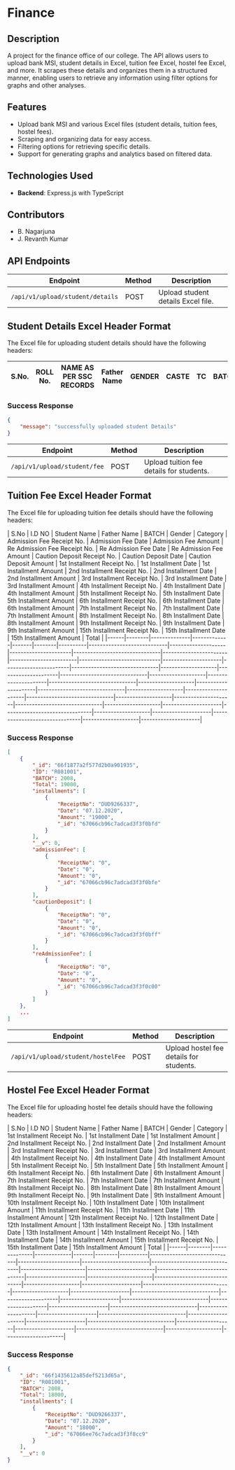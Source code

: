 # Finance


## Description
A project for the finance office of our college. The API allows users to upload bank MSI, student details in Excel, tuition fee Excel, hostel fee Excel, and more. It scrapes these details and organizes them in a structured manner, enabling users to retrieve any information using filter options for graphs and other analyses.

## Features
- Upload bank MSI and various Excel files (student details, tuition fees, hostel fees).
- Scraping and organizing data for easy access.
- Filtering options for retrieving specific details.
- Support for generating graphs and analytics based on filtered data.

## Technologies Used
- **Backend**: Express.js with TypeScript

## Contributors
- B. Nagarjuna
- J. Revanth Kumar

## API Endpoints

| Endpoint                                | Method | Description                                           |
|-----------------------------------------|--------|-------------------------------------------------------|
| `/api/v1/upload/student/details`       | POST   | Upload student details Excel file.                   |

## Student Details Excel Header Format

The Excel file for uploading student details should have the following headers:

| S.No. | ROLL No. | NAME AS PER SSC RECORDS | Father Name | GENDER | CASTE | TC | BATCH |
|-------|----------|-------------------------|-------------|--------|-------|----|-------|


### Success Response
```json
{
    "message": "successfully uploaded student Details"
}
```

| Endpoint                                | Method | Description                                           |
|-----------------------------------------|--------|-------------------------------------------------------|
| `/api/v1/upload/student/fee`           | POST   | Upload tuition fee details for students.             |

## Tuition Fee Excel Header Format

The Excel file for uploading tuition fee details should have the following headers:

| S.No | I.D NO | Student Name | Father Name | BATCH | Gender | Category | Admission Fee Receipt No. | Admission Fee Date | Admission Fee Amount | Re Admission Fee Receipt No. | Re Admission Fee Date | Re Admission Fee Amount | Caution Deposit Receipt No. | Caution Deposit Date | Caution Deposit Amount | 1st Installment Receipt No. | 1st Installment Date | 1st Installment Amount | 2nd Installment Receipt No. | 2nd Installment Date | 2nd Installment Amount | 3rd Installment Receipt No. | 3rd Installment Date | 3rd Installment Amount | 4th Installment Receipt No. | 4th Installment Date | 4th Installment Amount | 5th Installment Receipt No. | 5th Installment Date | 5th Installment Amount | 6th Installment Receipt No. | 6th Installment Date | 6th Installment Amount | 7th Installment Receipt No. | 7th Installment Date | 7th Installment Amount | 8th Installment Receipt No. | 8th Installment Date | 8th Installment Amount | 9th Installment Receipt No. | 9th Installment Date | 9th Installment Amount | 15th Installment Receipt No. | 15th Installment Date | 15th Installment Amount | Total |
|------|--------|--------------|-------------|-------|--------|----------|----------------------------|--------------------|----------------------|-------------------------------|-----------------------|------------------------|-----------------------------|---------------------|-----------------------|-------------------------------|--------------------|---------------------|-------------------------------|--------------------|---------------------|-------------------------------|--------------------|---------------------|-------------------------------|--------------------|---------------------|-------------------------------|--------------------|---------------------|-------------------------------|--------------------|---------------------|-------------------------------|--------------------|---------------------|-------------------------------|--------------------|---------------------|


### Success Response
```json
[
    {
        "_id": "66f1877a2f577d2b0a901935",
        "ID": "R081001",
        "BATCH": 2008,
        "Total": 19000,
        "installments": [
            {
                "ReceiptNo": "DUD9266337",
                "Date": "07.12.2020",
                "Amount": "19000",
                "_id": "67066cb96c7adcad3f3f0bfd"
            }
        ],
        "__v": 0,
        "admissionFee": [
            {
                "ReceiptNo": "0",
                "Date": "0",
                "Amount": "0",
                "_id": "67066cb96c7adcad3f3f0bfe"
            }
        ],
        "cautionDeposit": [
            {
                "ReceiptNo": "0",
                "Date": "0",
                "Amount": "0",
                "_id": "67066cb96c7adcad3f3f0bff"
            }
        ],
        "reAdmissionFee": [
            {
                "ReceiptNo": "0",
                "Date": "0",
                "Amount": "0",
                "_id": "67066cb96c7adcad3f3f0c00"
            }
        ]
    },
    ...
]
```
| Endpoint                                | Method | Description                                           |
|-----------------------------------------|--------|-------------------------------------------------------|
| `/api/v1/upload/student/hostelFee`     | POST   | Upload hostel fee details for students.              |

## Hostel Fee Excel Header Format

The Excel file for uploading hostel fee details should have the following headers:

| S.No | I.D NO | Student Name | Father Name | BATCH | Gender | Category | 1st Installment Receipt No. | 1st Installment Date | 1st Installment Amount | 2nd Installment Receipt No. | 2nd Installment Date | 2nd Installment Amount | 3rd Installment Receipt No. | 3rd Installment Date | 3rd Installment Amount | 4th Installment Receipt No. | 4th Installment Date | 4th Installment Amount | 5th Installment Receipt No. | 5th Installment Date | 5th Installment Amount | 6th Installment Receipt No. | 6th Installment Date | 6th Installment Amount | 7th Installment Receipt No. | 7th Installment Date | 7th Installment Amount | 8th Installment Receipt No. | 8th Installment Date | 8th Installment Amount | 9th Installment Receipt No. | 9th Installment Date | 9th Installment Amount | 10th Installment Receipt No. | 10th Installment Date | 10th Installment Amount | 11th Installment Receipt No. | 11th Installment Date | 11th Installment Amount | 12th Installment Receipt No. | 12th Installment Date | 12th Installment Amount | 13th Installment Receipt No. | 13th Installment Date | 13th Installment Amount | 14th Installment Receipt No. | 14th Installment Date | 14th Installment Amount | 15th Installment Receipt No. | 15th Installment Date | 15th Installment Amount | Total |
|------|--------|--------------|-------------|-------|--------|----------|------------------------------|----------------------|------------------------|-------------------------------|-----------------------|------------------------|-------------------------------|---------------------|-----------------------|-------------------------------|--------------------|---------------------|-------------------------------|--------------------|---------------------|-------------------------------|--------------------|---------------------|-------------------------------|--------------------|---------------------|-------------------------------|--------------------|---------------------|-------------------------------|--------------------|---------------------|-------------------------------|--------------------|---------------------|-------------------------------|--------------------|---------------------|


### Success Response
```json
{
    "_id": "66f1435612a85def5213d65a",
    "ID": "R081001",
    "BATCH": 2008,
    "Total": 18000,
    "installments": [
        {
            "ReceiptNo": "DUD9266337",
            "Date": "07.12.2020",
            "Amount": "18000",
            "_id": "67066ee76c7adcad3f3f8cc9"
        }
    ],
    "__v": 0
}
```


